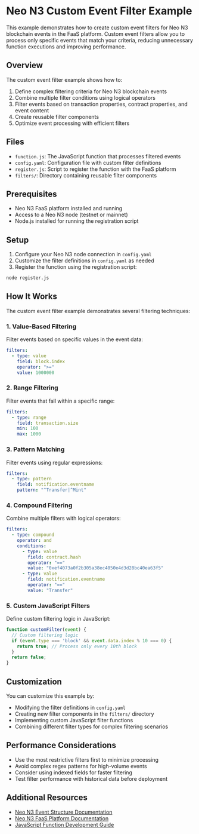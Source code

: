 # Neo N3 Custom Event Filter Example

This example demonstrates how to create custom event filters for Neo N3 blockchain events in the FaaS platform. Custom event filters allow you to process only specific events that match your criteria, reducing unnecessary function executions and improving performance.

## Overview

The custom event filter example shows how to:

1. Define complex filtering criteria for Neo N3 blockchain events
2. Combine multiple filter conditions using logical operators
3. Filter events based on transaction properties, contract properties, and event content
4. Create reusable filter components
5. Optimize event processing with efficient filters

## Files

- `function.js`: The JavaScript function that processes filtered events
- `config.yaml`: Configuration file with custom filter definitions
- `register.js`: Script to register the function with the FaaS platform
- `filters/`: Directory containing reusable filter components

## Prerequisites

- Neo N3 FaaS platform installed and running
- Access to a Neo N3 node (testnet or mainnet)
- Node.js installed for running the registration script

## Setup

1. Configure your Neo N3 node connection in `config.yaml`
2. Customize the filter definitions in `config.yaml` as needed
3. Register the function using the registration script:

```bash
node register.js
```

## How It Works

The custom event filter example demonstrates several filtering techniques:

### 1. Value-Based Filtering

Filter events based on specific values in the event data:

```yaml
filters:
  - type: value
    field: block.index
    operator: ">="
    value: 1000000
```

### 2. Range Filtering

Filter events that fall within a specific range:

```yaml
filters:
  - type: range
    field: transaction.size
    min: 100
    max: 1000
```

### 3. Pattern Matching

Filter events using regular expressions:

```yaml
filters:
  - type: pattern
    field: notification.eventname
    pattern: "^Transfer|^Mint"
```

### 4. Compound Filtering

Combine multiple filters with logical operators:

```yaml
filters:
  - type: compound
    operator: and
    conditions:
      - type: value
        field: contract.hash
        operator: "=="
        value: "0xef4073a0f2b305a38ec4050e4d3d28bc40ea63f5"
      - type: value
        field: notification.eventname
        operator: "=="
        value: "Transfer"
```

### 5. Custom JavaScript Filters

Define custom filtering logic in JavaScript:

```javascript
function customFilter(event) {
  // Custom filtering logic
  if (event.type === 'block' && event.data.index % 10 === 0) {
    return true; // Process only every 10th block
  }
  return false;
}
```

## Customization

You can customize this example by:

- Modifying the filter definitions in `config.yaml`
- Creating new filter components in the `filters/` directory
- Implementing custom JavaScript filter functions
- Combining different filter types for complex filtering scenarios

## Performance Considerations

- Use the most restrictive filters first to minimize processing
- Avoid complex regex patterns for high-volume events
- Consider using indexed fields for faster filtering
- Test filter performance with historical data before deployment

## Additional Resources

- [Neo N3 Event Structure Documentation](https://docs.neo.org/docs/en-us/reference/rpc/latest-version/api.html)
- [Neo N3 FaaS Platform Documentation](../../docs/neo-n3/README.md)
- [JavaScript Function Development Guide](../../docs/neo-n3/guides/function-development.md)
